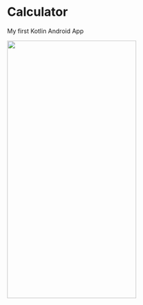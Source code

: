 # Calculator
My first Kotlin Android App


<img src="https://user-images.githubusercontent.com/79303308/154805111-77faf654-92d6-421b-ae09-4fa047fb1556.jpg" width="300" height="600">
